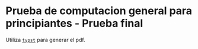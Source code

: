 # Prueba de computacion general para principiantes - Prueba final

Utiliza [`typst`](https://typst.app/) para generar el pdf.
